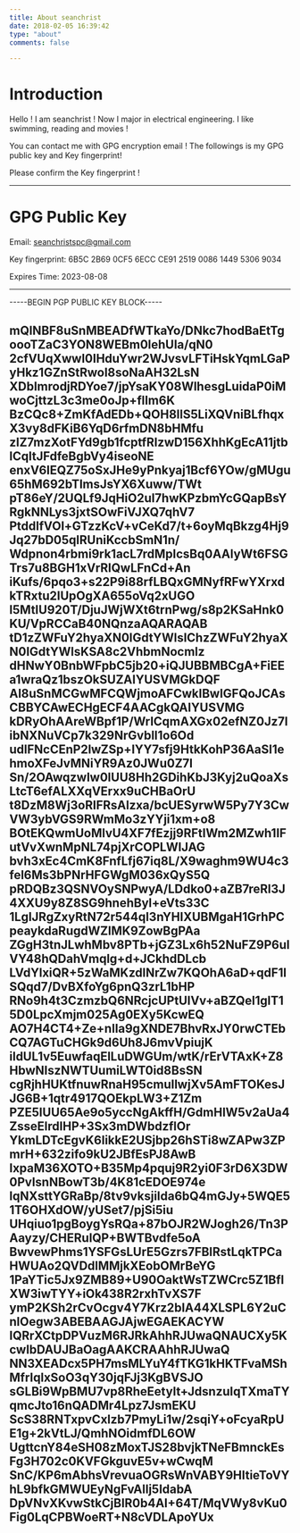 ```yaml
---
title: About seanchrist
date: 2018-02-05 16:39:42
type: "about"
comments: false

---
```


# Introduction #

Hello !  I am seanchrist !  Now I major in electrical engineering.  I like swimming, reading and movies ! 

You can contact me with GPG encryption email !  The followings is my GPG public key and Key fingerprint! 

Please confirm the Key fingerprint !

---

# GPG Public Key #

Email: seanchristspc@gmail.com

Key fingerprint:  6B5C 2B69 0CF5 6ECC CE91  2519 0086 1449 5306 9034

Expires Time: 2023-08-08

---

-----BEGIN PGP PUBLIC KEY BLOCK-----

mQINBF8uSnMBEADfWTkaYo/DNkc7hodBaEtTgoooTZaC3YON8WEBm0lehUIa/qN0
2cfVUqXwwI0IHduYwr2WJvsvLFTiHskYqmLGaPyHkz1GZnStRwoI8soNaAH32LsN
XDbImrodjRDYoe7/jpYsaKY08WlhesgLuidaP0iMwoCjttzL3c3me0oJp+flIm6K
BzCQc8+ZmKfAdEDb+QOH8llS5LiXQVniBLfhqxX3vy8dFKiB6YqD6rfmDN8bHMfu
zIZ7mzXotFYd9gb1fcptfRIzwD156XhhKgEcA11jtblCqltJFdfeBgbVy4iseoNE
enxV6IEQZ75oSxJHe9yPnkyaj1Bcf6YOw/gMUgu65hM692bTImsJsYX6Xuww/TWt
pT86eY/2UQLf9JqHiO2uI7hwKPzbmYcGQapBsYRgkNNLys3jxtSOwFiVJXQ7qhV7
PtddlfVOl+GTzzKcV+vCeKd7/t+6oyMqBkzg4Hj9Jq27bD05qlRUniKccbSmN1n/
Wdpnon4rbmi9rk1acL7rdMpIcsBq0AAlyWt6FSGTrs7u8BGH1xVrRIQwLFnCd+An
iKufs/6pqo3+s22P9i88rfLBQxGMNyfRFwYXrxdkTRxtu2IUpOgXA655oVq2xUGO
l5MtIU920T/DjuJWjWXt6trnPwg/s8p2KSaHnk0KU/VpRCCaB40NQnzaAQARAQAB
tD1zZWFuY2hyaXN0IGdtYWlsIChzZWFuY2hyaXN0IGdtYWlsKSA8c2VhbmNocmlz
dHNwY0BnbWFpbC5jb20+iQJUBBMBCgA+FiEEa1wraQz1bszOkSUZAIYUSVMGkDQF
Al8uSnMCGwMFCQWjmoAFCwkIBwIGFQoJCAsCBBYCAwECHgECF4AACgkQAIYUSVMG
kDRyOhAAreWBpf1P/WrICqmAXGx02efNZ0Jz7libNXNuVCp7k329NrGvblI1o6Od
udlFNcCEnP2lwZSp+IYY7sfj9HtkKohP36AaSI1ehmoXFeJvMNiYR9Az0JWu0Z7I
Sn/2OAwqzwIw0lUU8Hh2GDihKbJ3Kyj2uQoaXsLtcT6efALXXqVErxx9uCHBaOrU
t8DzM8Wj3oRIFRsAlzxa/bcUESyrwW5Py7Y3CwVW3ybVGS9RWmMo3zYYji1xm+o8
BOtEKQwmUoMlvU4XF7fEzjj9RFtIWm2MZwh1IFutVvXwnMpNL74pjXrCOPLWIJAG
bvh3xEc4CmK8FnfLfj67iq8L/X9waghm9WU4c3fel6Ms3bPNrHFGWgM036xQyS5Q
pRDQBz3QSNVOySNPwyA/LDdko0+aZB7reRl3J4XXU9y8Z8SG9hnehByl+eVts33C
1LgIJRgZxyRtN72r544qI3nYHIXUBMgaH1GrhPCpeaykdaRugdWZlMK9ZowBgPAa
ZGgH3tnJLwhMbv8PTb+jGZ3Lx6h52NuFZ9P6ulVY48hQDahVmqlg+d+JCkhdDLcb
LVdYlxiQR+5zWaMKzdlNrZw7KQOhA6aD+qdF1lSQqd7/DvBXfoYg6pnQ3zrL1bHP
RNo9h4t3CzmzbQ6NRcjcUPtUIVv+aBZQel1glT15D0LpcXmjm025Ag0EXy5KcwEQ
AO7H4CT4+Ze+nlIa9gXNDE7BhvRxJY0rwCTEbCQ7AGTuCHGk9d6Uh8J6mvVpiujK
ildUL1v5EuwfaqElLuDWGUm/wtK/rErVTAxK+Z8HbwNIszNWTUumiLWT0id8BsSN
cgRjhHUKtfnuwRnaH95cmuIlwjXv5AmFTOKesJJG6B+1qtr4917QOEkpLW3+Z1Zm
PZE5IUU65Ae9o5yccNgAkffH/GdmHIW5v2aUa4ZsseElrdIHP+3Sx3mDWbdzflOr
YkmLDTcEgvK6likkE2USjbp26hSTi8wZAPw3ZPmrH+632zifo9kU2JBfEsPJ8AwB
IxpaM36XOTO+B35Mp4pquj9R2yi0F3rD6X3DW0PvIsnNBowT3b/4K81cEDOE974e
lqNXsttYGRaBp/8tv9vksjiIda6bQ4mGJy+5WQE51T6OHXdOW/yUSet7/pjSi5iu
UHqiuo1pgBoygYsRQa+87bOJR2WJogh26/Tn3PAayzy/CHERuIQP+BWTBvdfe5oA
BwvewPhms1YSFGsLUrE5Gzrs7FBIRstLqkTPCaHWUAo2QVDdlMMjkXEobOMrBeYG
1PaYTic5Jx9ZMB89+U90OaktWsTZWCrc5Z1BfIXW3iwTYY+iOk438R2rxhTvXS7F
ymP2KSh2rCvOcgv4Y7Krz2bIA44XLSPL6Y2uCnlOegw3ABEBAAGJAjwEGAEKACYW
IQRrXCtpDPVuzM6RJRkAhhRJUwaQNAUCXy5KcwIbDAUJBaOagAAKCRAAhhRJUwaQ
NN3XEADcx5PH7msMLYuY4fTKG1kHKTFvaMShMfrIqlxSoO3qY30jqFJj3KgBVSJO
sGLBi9WpBMU7vp8RheEetylt+JdsnzuIqTXmaTYqmcJto16nQADMr4Lpz7JsmEKU
ScS38RNTxpvCxlzb7PmyLi1w/2sqiY+oFcyaRpUE1g+2kVtLJ/QmhNOidmfDL6OW
UgttcnY84eSH08zMoxTJS28bvjkTNeFBmnckEsFg3H702c0KVFGkguvE5v+wCwqM
SnC/KP6mAbhsVrevuaOGRsWnVABY9HItieToVYhL9bfkGMWUEyNgFvAllj5IdabA
DpVNvXKvwStkCjBIR0b4AI+64T/MqVWy8vKu0Fig0LqCPBWoeRT+N8cVDLApoYUx
---


 



